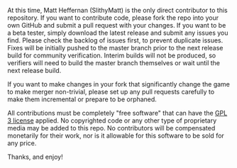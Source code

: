 At this time, Matt Heffernan (SlithyMatt) is the only direct contributor to this repository.
If you want to contribute code, please fork the repo into your own GitHub and submit a pull request with your changes.
If you want to be a beta tester, simply download the latest release and submit any issues you find.
Please check the backlog of issues first, to prevent duplicate issues. Fixes will be initially pushed to the master
branch prior to the next release build for community verification. Interim builds will not be produced, so verifiers will
need to build the master branch themselves or wait until the next release build.

If you want to make changes in your fork that significantly change the game to make merger non-trivial, please set up
any pull requests carefully to make them incremental or prepare to be orphaned.

All contributions must be completely "free software" that can have the [GPL 3 license](LICENSE) applied.
No copyrighted code or any other type of proprietary media may be added to this repo. No contributors will
be compensated monetarily for their work, nor is it allowable for this software to be sold for any price.

Thanks, and enjoy!
